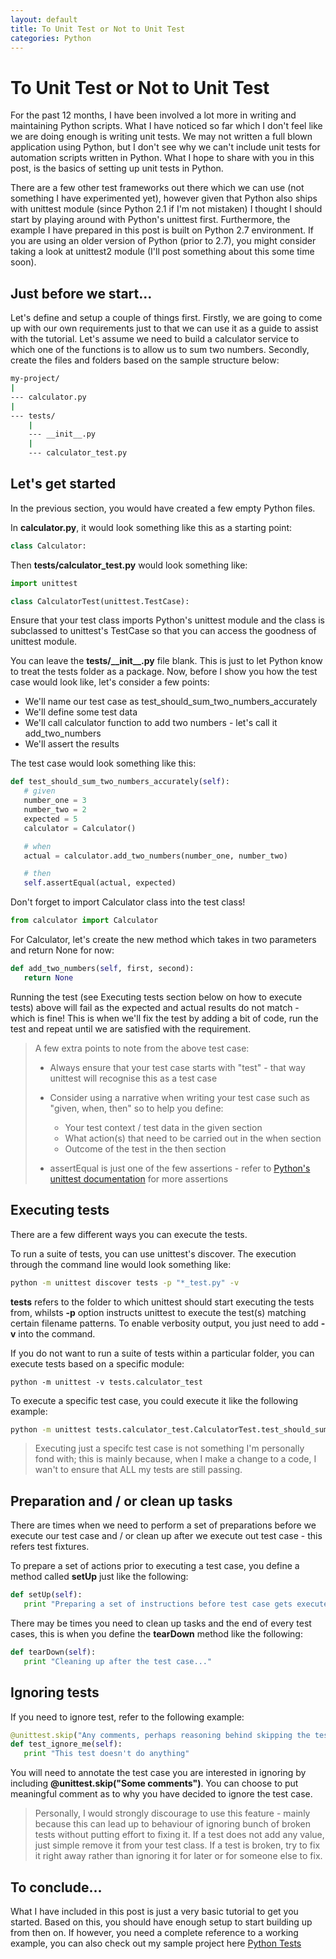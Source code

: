 ```yaml
---
layout: default
title: To Unit Test or Not to Unit Test
categories: Python
---
```


# To Unit Test or Not to Unit Test


For the past 12 months, I have been involved a lot more in writing and maintaining Python scripts. What I have noticed so far which I don't feel like we are doing enough is writing unit tests. We may not written a full blown application using Python, but I don't see why we can't include unit tests for automation scripts written in Python. What I hope to share with you in this post, is the basics of setting up unit tests in Python.

There are a few other test frameworks out there which we can use (not something I have experimented yet), however given that Python also ships with unittest module (since Python 2.1 if I'm not mistaken) I thought I should start by playing around with Python's unittest first. Furthermore, the example I have prepared in this post is built on Python 2.7 environment. If you are using an older version of Python (prior to 2.7), you might consider taking a look at unittest2 module (I'll post something about this some time soon).



## Just before we start...

Let's define and setup a couple of things first. Firstly, we are going to come up with our own requirements just to that we can use it as a guide to assist with the tutorial. Let's assume we need to build a calculator service to which one of the functions is to allow us to sum two numbers. Secondly, create the files and folders based on the sample structure below:

```bash
my-project/
|
--- calculator.py
|
--- tests/
    |
    --- __init__.py
    |
    --- calculator_test.py

```


## Let's get started

In the previous section, you would have created a few empty Python files.

In **calculator.py**, it would look something like this as a starting point:


```python
class Calculator:

```

Then **tests/calculator_test.py** would look something like:

```python
import unittest

class CalculatorTest(unittest.TestCase):

```

Ensure that your test class imports Python's unittest module and the class is subclassed to unittest's TestCase so that you can access the goodness of unittest module.

You can leave the **tests/\_\_init\_\_.py** file blank. This is just to let Python know to treat the tests folder as a package. Now, before I show you how the test case would look like, let's consider a few points:
- We'll name our test case as test_should_sum_two_numbers_accurately
- We'll define some test data
- We'll call calculator function to add two numbers - let's call it add_two_numbers
- We'll assert the results

The test case would look something like this:

```python
def test_should_sum_two_numbers_accurately(self):
   # given
   number_one = 3
   number_two = 2
   expected = 5
   calculator = Calculator()

   # when
   actual = calculator.add_two_numbers(number_one, number_two)

   # then
   self.assertEqual(actual, expected)

```

Don't forget to import Calculator class into the test class!

```python
from calculator import Calculator
```

For Calculator, let's create the new method which takes in two parameters and return None for now:

```python
def add_two_numbers(self, first, second):
   return None
```

Running the test (see Executing tests section below on how to execute tests) above will fail as the expected and actual results do not match - which is fine! This is when we'll fix the test by adding a bit of code, run the test and repeat until we are satisfied with the requirement.

> A few extra points to note from the above test case:
> - Always ensure that your test case starts with "test" - that way unittest will recognise this as a test case
>
> - Consider using a narrative when writing your test case such as "given, when, then" so to help you define:
>   - Your test context / test data in the given section
>   - What action(s) that need to be carried out in the when section
>   - Outcome of the test in the then section
> - assertEqual is just one of the few assertions - refer to [Python's unittest documentation](https://docs.python.org/2/library/unittest.html#unittest.TestCase) for more assertions


## Executing tests

There are a few different ways you can execute the tests.

To run a suite of tests, you can use unittest's discover. The execution through the command line would look something like:

```bash
python -m unittest discover tests -p "*_test.py" -v
```

**tests** refers to the folder to which unittest should start executing the tests from, whilsts **-p** option instructs unittest to execute the test(s) matching certain filename patterns. To enable verbosity output, you just need to add **-v** into the command.

If you do not want to run a suite of tests within a particular folder, you can execute tests based on a specific module:

```
python -m unittest -v tests.calculator_test
```

To execute a specific test case, you could execute it like the following example:


```bash
python -m unittest tests.calculator_test.CalculatorTest.test_should_sum_two_numbers_accurately
```

> Executing just a specifc test case is not something I'm personally fond with; this is mainly because, when I make a change to a code, I wan't to ensure that ALL my tests are still passing. 

## Preparation and / or clean up tasks

There are times when we need to perform a set of preparations before we execute our test case and / or clean up after we execute out test case - this refers test fixtures.

To prepare a set of actions prior to executing a test case, you define a method called **setUp** just like the following:

```python
def setUp(self):
   print "Preparing a set of instructions before test case gets executed.."
```

There may be times you need to clean up tasks and the end of every test cases, this is when you define the **tearDown** method like the following:

```python
def tearDown(self):
   print "Cleaning up after the test case..."

```

## Ignoring tests

If you need to ignore test, refer to the following example:

```python
@unittest.skip("Any comments, perhaps reasoning behind skipping the test?")
def test_ignore_me(self):
   print "This test doesn't do anything"
```

You will need to annotate the test case you are interested in ignoring by including **@unittest.skip("Some comments")**. You can choose to put  meaningful comment as to why you have decided to ignore the test case. 

> Personally, I would strongly discourage to use this feature - mainly because this can lead up to behaviour of ignoring bunch of broken tests without putting effort to fixing it. If a test does not add any value, just simple remove it from your test class. If a test is broken, try to fix it right away rather than ignoring it for later or for someone else to fix.


## To conclude...

What I have included in this post is just a very basic tutorial to get you started. Based on this, you should have enough setup to start building up from then on. If however, you need a complete reference to a working example, you can also check out my sample project here [Python Tests](https://github.com/graemeo/python-tests)
